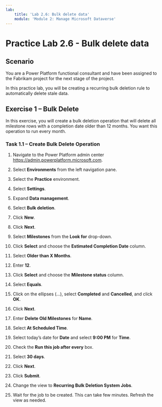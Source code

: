 ```yaml
---
lab:
    title: 'Lab 2.6: Bulk delete data'
    module: 'Module 2: Manage Microsoft Dataverse'
---
```


# Practice Lab 2.6 - Bulk delete data

## Scenario

You are a Power Platform functional consultant and have been assigned to the Fabrikam project for the next stage of the project.

In this practice lab, you will be creating a recurring bulk deletion rule to automatically delete stale data.

## Exercise 1 – Bulk Delete

In this exercise, you will create a bulk deletion operation that will delete all milestone rows with a completion date older than 12 months. You want this operation to run every month.

### Task 1.1 – Create Bulk Delete Operation

1. Navigate to the Power Platform admin center <https://admin.powerplatform.microsoft.com>.

1. Select **Environments** from the left navigation pane.

1. Select the **Practice** environment.

1. Select **Settings**.

1. Expand **Data management**.

1. Select **Bulk deletion**.

1. Click **New**.

1. Click **Next**.

1. Select **Milestones** from the **Look for** drop-down.

1. Click **Select** and choose the **Estimated Completion Date** column.

1. Select **Older than X Months**.

1. Enter **12**.

1. Click **Select** and choose the **Milestone status** column.

1. Select **Equals**.

1. Click on the ellipses (...), select **Completed** and **Cancelled**, and click **OK**.

1. Click **Next**.

1. Enter **Delete Old Milestones** for **Name**.

1. Select **At Scheduled Time**.

1. Select today’s date for **Date** and select **9:00 PM** for **Time**.

1. Check the **Run this job after every** box.

1. Select **30 days**.

1. Click **Next**.

1. Click **Submit**.

1. Change the view to **Recurring Bulk Deletion System Jobs**.

1. Wait for the job to be created. This can take few minutes. Refresh the view as needed.

